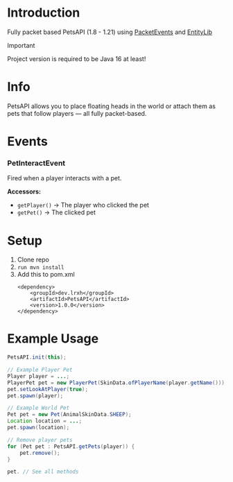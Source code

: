 # Introduction
Fully packet based PetsAPI (1.8 - 1.21) using [PacketEvents](https://github.com/retrooper/packetevents/) and [EntityLib](https://github.com/Tofaa2/EntityLib) 

> [!IMPORTANT]
> Project version is required to be Java 16 at least!

# Info
PetsAPI allows you to place floating heads in the world or attach them as pets that follow players — all fully packet-based.

# Events
### PetInteractEvent

Fired when a player interacts with a pet.

**Accessors:**
- `getPlayer()` → The player who clicked the pet
- `getPet()` → The clicked pet

# Setup
1. Clone repo
2. ```run mvn install```
3. Add this to pom.xml
   ```
   <dependency>
       <groupId>dev.lrxh</groupId>
       <artifactId>PetsAPI</artifactId>
       <version>1.0.0</version>
   </dependency>
   ```
# Example Usage
```java
PetsAPI.init(this);

// Example Player Pet
Player player = ...;
PlayerPet pet = new PlayerPet(SkinData.ofPlayerName(player.getName()));
pet.setLookAtPlayer(true);
pet.spawn(player);

// Example World Pet
Pet pet = new Pet(AnimalSkinData.SHEEP);
Location location = ...;
pet.spawn(location);

// Remove player pets
for (Pet pet : PetsAPI.getPets(player)) {
    pet.remove();
}

pet. // See all methods
``` 
